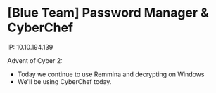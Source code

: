 # [Blue Team] Password Manager & CyberChef

IP: 10.10.194.139

Advent of Cyber 2: 

- Today we continue to use Remmina and decrypting on Windows
- We'll be using CyberChef today.



